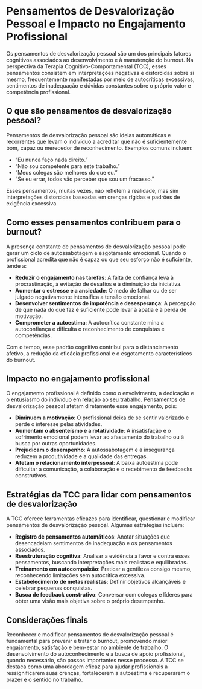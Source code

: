 # Pensamentos de Desvalorização Pessoal e Impacto no Engajamento Profissional

Os pensamentos de desvalorização pessoal são um dos principais fatores cognitivos associados ao desenvolvimento e à manutenção do burnout. Na perspectiva da Terapia Cognitivo-Comportamental (TCC), esses pensamentos consistem em interpretações negativas e distorcidas sobre si mesmo, frequentemente manifestadas por meio de autocríticas excessivas, sentimentos de inadequação e dúvidas constantes sobre o próprio valor e competência profissional.

## O que são pensamentos de desvalorização pessoal?

Pensamentos de desvalorização pessoal são ideias automáticas e recorrentes que levam o indivíduo a acreditar que não é suficientemente bom, capaz ou merecedor de reconhecimento. Exemplos comuns incluem:

- “Eu nunca faço nada direito.”
- “Não sou competente para este trabalho.”
- “Meus colegas são melhores do que eu.”
- “Se eu errar, todos vão perceber que sou um fracasso.”

Esses pensamentos, muitas vezes, não refletem a realidade, mas sim interpretações distorcidas baseadas em crenças rígidas e padrões de exigência excessiva.

## Como esses pensamentos contribuem para o burnout?

A presença constante de pensamentos de desvalorização pessoal pode gerar um ciclo de autossabotagem e esgotamento emocional. Quando o profissional acredita que não é capaz ou que seu esforço não é suficiente, tende a:

- **Reduzir o engajamento nas tarefas**: A falta de confiança leva à procrastinação, à evitação de desafios e à diminuição da iniciativa.
- **Aumentar o estresse e a ansiedade**: O medo de falhar ou de ser julgado negativamente intensifica a tensão emocional.
- **Desenvolver sentimentos de impotência e desesperança**: A percepção de que nada do que faz é suficiente pode levar à apatia e à perda de motivação.
- **Comprometer a autoestima**: A autocrítica constante mina a autoconfiança e dificulta o reconhecimento de conquistas e competências.

Com o tempo, esse padrão cognitivo contribui para o distanciamento afetivo, a redução da eficácia profissional e o esgotamento característicos do burnout.

## Impacto no engajamento profissional

O engajamento profissional é definido como o envolvimento, a dedicação e o entusiasmo do indivíduo em relação ao seu trabalho. Pensamentos de desvalorização pessoal afetam diretamente esse engajamento, pois:

- **Diminuem a motivação**: O profissional deixa de se sentir valorizado e perde o interesse pelas atividades.
- **Aumentam o absenteísmo e a rotatividade**: A insatisfação e o sofrimento emocional podem levar ao afastamento do trabalho ou à busca por outras oportunidades.
- **Prejudicam o desempenho**: A autossabotagem e a insegurança reduzem a produtividade e a qualidade das entregas.
- **Afetam o relacionamento interpessoal**: A baixa autoestima pode dificultar a comunicação, a colaboração e o recebimento de feedbacks construtivos.

## Estratégias da TCC para lidar com pensamentos de desvalorização

A TCC oferece ferramentas eficazes para identificar, questionar e modificar pensamentos de desvalorização pessoal. Algumas estratégias incluem:

- **Registro de pensamentos automáticos**: Anotar situações que desencadeiam sentimentos de inadequação e os pensamentos associados.
- **Reestruturação cognitiva**: Analisar a evidência a favor e contra esses pensamentos, buscando interpretações mais realistas e equilibradas.
- **Treinamento em autocompaixão**: Praticar a gentileza consigo mesmo, reconhecendo limitações sem autocrítica excessiva.
- **Estabelecimento de metas realistas**: Definir objetivos alcançáveis e celebrar pequenas conquistas.
- **Busca de feedback construtivo**: Conversar com colegas e líderes para obter uma visão mais objetiva sobre o próprio desempenho.

## Considerações finais

Reconhecer e modificar pensamentos de desvalorização pessoal é fundamental para prevenir e tratar o burnout, promovendo maior engajamento, satisfação e bem-estar no ambiente de trabalho. O desenvolvimento do autoconhecimento e a busca de apoio profissional, quando necessário, são passos importantes nesse processo. A TCC se destaca como uma abordagem eficaz para ajudar profissionais a ressignificarem suas crenças, fortalecerem a autoestima e recuperarem o prazer e o sentido no trabalho.